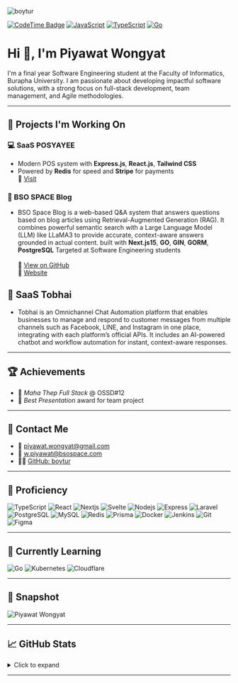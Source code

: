 <img src="https://komarev.com/ghpvc/?username=boytur&label=Profile%20views&color=0e75b6&style=flat" alt="boytur" />

[![CodeTime Badge](https://img.shields.io/endpoint?style=flat-square&color=222&url=https%3A%2F%2Fapi.codetime.dev%2Fv3%2Fusers%2Fshield%3Fuid%3D24267)](https://codetime.dev)
[![JavaScript](https://shields.jannchie.com/endpoint?style=flat&url=https%3A%2F%2Fapi.codetime.dev%2Fv3%2Fusers%2Fshield%3Fuid%3D24267%26minutes%3D525600%26color%3Df1e05a%26style%3Dflat%26language%3Djavascript)](https://codetime.dev)
[![TypeScript](https://shields.jannchie.com/endpoint?style=flat&url=https%3A%2F%2Fapi.codetime.dev%2Fv3%2Fusers%2Fshield%3Fuid%3D24267%26minutes%3D525600%26color%3D3178c6%26style%3Dflat%26language%3Dtypescript)](https://codetime.dev)
[![Go](https://shields.jannchie.com/endpoint?style=flat&url=https%3A%2F%2Fapi.codetime.dev%2Fv3%2Fusers%2Fshield%3Fuid%3D24267%26minutes%3D525600%26color%3D00ADD8%26style%3Dflat%26language%3Dgo)](https://codetime.dev)

# Hi 👋, I'm Piyawat Wongyat

I'm a final year Software Engineering student at the Faculty of Informatics, Burapha University. I am passionate about developing impactful software solutions, with a strong focus on full-stack development, team management, and Agile methodologies.

---

## 🔧 Projects I'm Working On

### 💻 SaaS POSYAYEE
- Modern POS system with **Express.js**, **React.js**, **Tailwind CSS**
- Powered by **Redis** for speed and **Stripe** for payments  
🔗 [Visit](https://sale.posyayee.com)

### 📝 BSO SPACE Blog
- BSO Space Blog is a web-based Q&A system that answers questions based on blog articles using Retrieval-Augmented Generation (RAG). It combines powerful semantic search with a Large Language Model (LLM) like LLaMA3 to provide accurate, context-aware answers grounded in actual content. built with **Next.js15**, **GO**, **GIN**, **GORM**, **PostgreSQL** Targeted at Software Engineering students </br></br>
  🔗 [View on GitHub](https://github.com/bsospace/blog-bsospace-mono-repo) </br>
  🔗 [Website](https://blog.bsospace.com)

## 🤖 SaaS Tobhai
- Tobhai is an Omnichannel Chat Automation platform that enables businesses to manage and respond to customer messages from multiple channels such as Facebook, LINE, and Instagram in one place, integrating with each platform’s official APIs. It includes an AI-powered chatbot and workflow automation for instant, context-aware responses.
---

## 🏆 Achievements
- 🏅 *Maha Thep Full Stack* @ OSSD#12  
- 🎤 *Best Presentation* award for team project

---

## 📧 Contact Me

- 📩 piyawat.wongyat@gmail.com  
- 💼 w.piyawat@bsospace.com  
- 🧑‍💻 [GitHub: boytur](https://github.com/boytur)

---

## 🧠 Proficiency  
![TypeScript](https://skillicons.dev/icons?i=typescript) ![React](https://skillicons.dev/icons?i=react) ![Nextjs](https://skillicons.dev/icons?i=nextjs) ![Svelte](https://skillicons.dev/icons?i=svelte)  ![Nodejs](https://skillicons.dev/icons?i=nodejs) ![Express](https://skillicons.dev/icons?i=express) ![Laravel](https://skillicons.dev/icons?i=laravel)  ![PostgreSQL](https://skillicons.dev/icons?i=postgresql) ![MySQL](https://skillicons.dev/icons?i=mysql) ![Redis](https://skillicons.dev/icons?i=redis)  ![Prisma](https://skillicons.dev/icons?i=prisma) ![Docker](https://skillicons.dev/icons?i=docker) ![Jenkins](https://skillicons.dev/icons?i=jenkins)  ![Git](https://skillicons.dev/icons?i=git) ![Figma](https://skillicons.dev/icons?i=figma)

---

## 🚀 Currently Learning  
![Go](https://skillicons.dev/icons?i=go) ![Kubernetes](https://skillicons.dev/icons?i=kubernetes) ![Cloudflare](https://skillicons.dev/icons?i=cloudflare)


---

## 📸 Snapshot

<img src="https://image.posyayee.com/me.JPG" alt="Piyawat Wongyat" width="180"/>

---

## 📈 GitHub Stats

<details>
  <summary>Click to expand</summary>

  <p align="center">
    <img src="https://github-readme-stats.vercel.app/api?username=boytur&show_icons=true&locale=en" alt="GitHub Stats" />
  </p>

  <p align="center">
    <img src="https://github-readme-streak-stats.herokuapp.com/?user=boytur&" alt="GitHub Streak" />
  </p>

  <p align="center">
    <img src="https://raw.githubusercontent.com/boytur/boytur/refs/heads/output/github-contribution-grid-snake.svg" alt="Contribution Snake" />
  </p>

</details>


---

